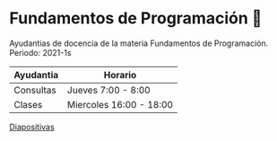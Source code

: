 # Fundamentos de Programación 👋
Ayudantias de docencia de la materia Fundamentos de Programación. Periodo: 2021-1s


| Ayudantia | Horario |
| ------------- | ------------- |
| Consultas | Jueves 7:00 - 8:00|
| Clases | Miercoles 16:00 - 18:00|


[Diapositivas](https://docs.google.com/presentation/d/1h_Vsrq-PJWnx7W0cqY1RZVG1_qFWO_WkctWDU2LxZVU/edit?usp=sharing)
